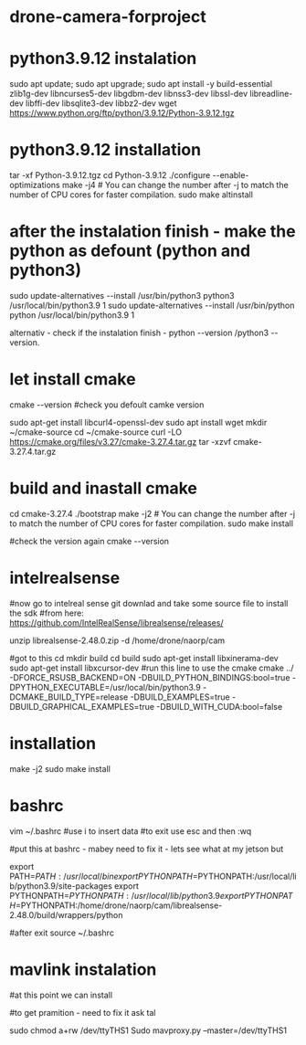 # drone-camera-forproject

# python3.9.12 instalation


sudo apt update;
sudo apt upgrade;
sudo apt install -y build-essential zlib1g-dev libncurses5-dev libgdbm-dev libnss3-dev libssl-dev libreadline-dev libffi-dev libsqlite3-dev libbz2-dev
wget https://www.python.org/ftp/python/3.9.12/Python-3.9.12.tgz

# python3.9.12 installation 
tar -xf Python-3.9.12.tgz
cd Python-3.9.12
./configure --enable-optimizations
make -j4  # You can change the number after -j to match the number of CPU cores for faster compilation.
sudo make altinstall

# after the instalation finish - make the python as defount (python and python3)
sudo update-alternatives --install /usr/bin/python3 python3 /usr/local/bin/python3.9 1
sudo update-alternatives --install /usr/bin/python python /usr/local/bin/python3.9 1

alternativ - check if the instalation finish - python --version /python3 --version.


# let install cmake 

cmake --version  #check you defoult camke version

sudo apt-get install libcurl4-openssl-dev
sudo apt install wget
mkdir ~/cmake-source
cd ~/cmake-source
curl -LO https://cmake.org/files/v3.27/cmake-3.27.4.tar.gz
tar -xzvf cmake-3.27.4.tar.gz

# build and inastall cmake 

cd cmake-3.27.4
./bootstrap
make -j2  # You can change the number after -j to match the number of CPU cores for faster compilation.
sudo make install


#check the version again 
cmake --version


# intelrealsense
#now go to intelreal sense git downlad and take some source file to install the sdk
#from here:  https://github.com/IntelRealSense/librealsense/releases/

unzip librealsense-2.48.0.zip -d /home/drone/naorp/cam

#got to this cd
mkdir build 
cd build 
sudo apt-get install libxinerama-dev
sudo apt-get install libxcursor-dev
#run this line to use the cmake
cmake ../ -DFORCE_RSUSB_BACKEND=ON -DBUILD_PYTHON_BINDINGS:bool=true -DPYTHON_EXECUTABLE=/usr/local/bin/python3.9 -DCMAKE_BUILD_TYPE=release -DBUILD_EXAMPLES=true -DBUILD_GRAPHICAL_EXAMPLES=true -DBUILD_WITH_CUDA:bool=false

# installation
make -j2
sudo make install

# bashrc
vim ~/.bashrc
#use i to insert data
#to exit use esc and then :wq

#put this at bashrc - mabey need to fix it - lets see what at my jetson but 

export PATH=$PATH:/usr/local/bin
export PYTHONPATH=$PYTHONPATH:/usr/local/lib/python3.9/site-packages
export PYTHONPATH=$PYTHONPATH:/usr/local/lib/python3.9
export PYTHONPATH=$PYTHONPATH:/home/drone/naorp/cam/librealsense-2.48.0/build/wrappers/python

#after exit 
source ~/.bashrc


# mavlink instalation 
#at this point we can install 







#to get pramition - need to fix it ask tal

sudo chmod a+rw /dev/ttyTHS1
Sudo mavproxy.py –master=/dev/ttyTHS1





